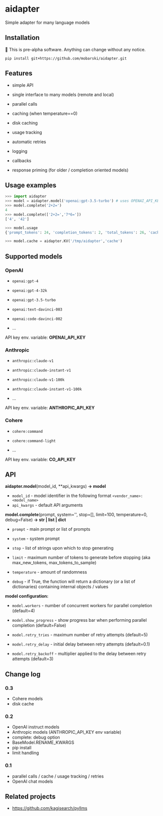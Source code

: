 # aidapter

Simple adapter for many language models

## Installation

:construction: This is pre-alpha software. Anything can change without any notice.

```
pip install git+https://github.com/mobarski/aidapter.git
```

## Features

- simple API

- single interface to many models (remote and local)

- parallel calls

- caching (when temperature==0)
- disk caching

- usage tracking

- automatic retries

- logging
- callbacks

- response priming (for older / completion oriented models)



## Usage examples

```python
>>> import aidapter
>>> model = aidapter.model('openai:gpt-3.5-turbo') # uses OPENAI_API_KEY env variable
>>> model.complete('2+2=')
4
>>> model.complete(['2+2=','7*6='])
['4', '42']
```

```python
>>> model.usage
{'prompt_tokens': 24, 'completion_tokens': 2, 'total_tokens': 26, 'cache_miss': 2, 'cached_prompt_tokens': 12, 'cached_completion_tokens': 1, 'cached_total_tokens': 13, 'cache_hit': 1}
```

```python
>>> model.cache = aidapter.KV('/tmp/aidapter','cache')
```



## Supported models

### OpenAI

- `openai:gpt-4`
- `openai:gpt-4-32k`

- `openai:gpt-3.5-turbo`

- `openai:text-davinci-003`
- `openai:code-davinci-002`
- ...

API key env. variable: **OPENAI_API_KEY**

### Anthropic

- `anthropic:claude-v1`

- `anthropic:claude-instant-v1`

- `anthropic:claude-v1-100k`

- `anthropic:claude-instant-v1-100k`
- ...

API key env. variable: **ANTHROPIC_API_KEY**

### Cohere

- `cohere:command`

- `cohere:command-light`
- ...

API key env. variable: **CO_API_KEY**



## API



**aidapter.model**(model_id, \*\*api_kwargs) **-> model**

- `model_id` - model identifier in the following format `<vendor_name>:<model_name>`
- `api_kwargs` - default API arguments



**model.complete**(prompt, system='', stop=[], limit=100, temperature=0, debug=False) **-> str | list | dict**

- `prompt` - main prompt or list of prompts

- `system` - system prompt

- `stop` - list of strings upon which to stop generating

- `limit` - maximum number of tokens to generate before stopping (aka max_new_tokens, max_tokens_to_sample)

- `temperature` - amount of randomness
- `debug` - if True, the function will return a dictionary (or a list of dictionaries) containing internal objects / values



**model configuration:**

- `model.workers` - number of concurrent workers for parallel completion (default=4)

- `model.show_progress` - show progress bar when performing parallel completion (default=False)

- `model.retry_tries` - maximum number of retry attempts (default=5)

- `model.retry_delay` - initial delay between retry attempts (default=0.1)

- `model.retry_backoff` - multiplier applied to the delay between retry attempts (default=3)





## Change log

### 0.3

- Cohere models
- disk cache

### 0.2

- OpenAI instruct models
- Anthropic models (ANTHROPIC_API_KEY env variable)
- complete: debug option
- BaseModel.RENAME_KWARGS
- pip install
- limit handling

### 0.1

- parallel calls / cache / usage tracking / retries
- OpenAI chat models



## Related projects

- https://github.com/kagisearch/pyllms

